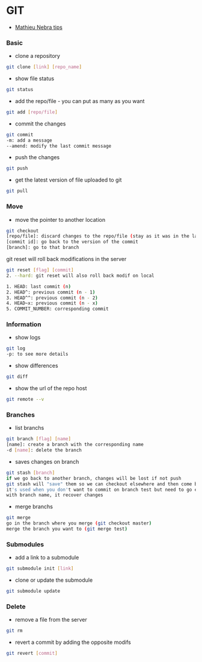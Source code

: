 # GIT

- [Mathieu Nebra tips](https://openclassrooms.com/fr/courses/1233741-gerez-vos-codes-source-avec-git)

### Basic

- clone a repository
```sh
git clone [link] [repo_name]
```

- show file status
```sh
git status
```
- add the repo/file - you can put as many as you want
```sh
git add [repo/file]
```

- commit the changes
```sh
git commit
-m: add a message
--amend: modify the last commit message
```

- push the changes
```sh
git push
```

- get the latest version of file uploaded to git
```sh
git pull
```

### Move 

- move the pointer to another location
```sh
git checkout
[repo/file]: discard changes to the repo/file (stay as it was in the last commit)
[commit id]: go back to the version of the commit
[branch]: go to that branch
```

git reset will roll back modifications in the server
```sh
git reset [flag] [commit]
2. --hard: git reset will also roll back modif on local
```

```sh
1. HEAD: last commit (n)
2. HEAD^: previous commit (n - 1)
3. HEAD^^: previous commit (n - 2)
4. HEAD~x: previous commit (n - x)
5. COMMIT_NUMBER: corresponding commit
```

### Information

- show logs
```sh
git log
-p: to see more details
```

- show differences
```sh
git diff
```

- show the url of the repo host
```sh
git remote --v
```

### Branches

- list branchs
```sh
git branch [flag] [name]
[name]: create a branch with the corresponding name
-d [name]: delete the branch
```

- saves changes on branch
```sh
git stash [branch]
if we go back to another branch, changes will be lost if not push
git stash will "save" them so we can checkout elsewhere and then come back
it's used when you don't want to commit on branch test but need to go elsewhere
with branch name, it recover changes
```

- merge branchs
```sh
git merge
go in the branch where you merge (git checkout master)
merge the branch you want to (git merge test)
```

### Submodules

- add a link to a submodule
```sh
git submodule init [link]
```

- clone or update the submodule
```sh
git submodule update
```

### Delete

- remove a file from the server
```sh
git rm
```

- revert a commit by adding the opposite modifs 
```sh
git revert [commit]
```